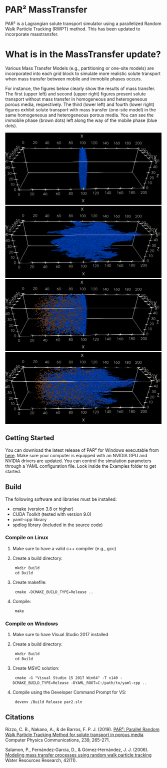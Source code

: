 # PAR² MassTransfer
PAR² is a Lagrangian solute transport simulator using a parallelized Random Walk Particle Tracking (RWPT) method. This has been updated to incorporate masstransfer.

# What is in the MassTransfer update?
Various Mass Transfer Models (e.g., partitioning or one-site models) are incorporated into each grid block to simulate more realistic solute transport when mass transfer between mobile and immobile phases occurs.

For instance, the figures below clearly show the results of mass transfer. The first (upper left) and second (upper right) figures present solute transport without mass transfer in homogeneous and heterogeneous porous media, respectively. The third (lower left) and fourth (lower right) figures exhibit solute transport with mass transfer (one-site model) in the same homogeneous and heterogeneous porous media. You can see the immobile phase (brown dots) left along the way of the mobile phase (blue dots).

![no_masstransfer_homogeneous_case](/README_images/no_masstransfer_homogeneous_case.png) ![no_masstransfer_heterogeneous_case](/README_images/no_masstransfer_heterogeneous_case.png)
![one-site_model_homogeneous_case](/README_images/one-site_model_homogeneous_case.png) ![one-site_model_heterogeneous_case](/README_images/one-site_model_heterogeneous_case.png)

## Getting Started
You can download the latest release of PAR² for Windows executable from [here](https://github.com/Jinwoousc/par2_updated/tree/main/Build/Release). Make sure your computer is equipped with an NVIDIA GPU and NVIDIA drivers are updated. You can control the simulation parameters through a YAML configuration file. Look inside the Examples folder to get started.

## Build
The following software and libraries must be installed:

* cmake (version 3.8 or higher)
* CUDA Toolkit (tested with version 9.0)
* yaml-cpp library
* spdlog library (included in the source code)

### Compile on Linux
1. Make sure to have a valid c++ compiler (e.g., gcc)
2. Create a build directory:

        mkdir Build  
        cd Build

2. Create makefile:

        cmake -DCMAKE_BUILD_TYPE=Release ..

3. Compile:

        make

### Compile on Windows
1. Make sure to have Visual Studio 2017 installed
2. Create a build directory:

        mkdir Build  
        cd Build

2. Create MSVC solution:

        cmake -G "Visual Studio 15 2017 Win64" -T v140 -DCMAKE_BUILD_TYPE=Release -DYAML_ROOT=C:/path/to/yaml-cpp ..

3. Compile using the Developer Command Prompt for VS:

        devenv /Build Release par2.sln

## Citations
Rizzo, C. B., Nakano, A., & de Barros, F. P. J. (2019). [PAR²: Parallel Random Walk Particle Tracking Method for solute transport in porous media](https://doi.org/10.1016/j.cpc.2019.01.013) Computer Physics Communications, 239, 265-271.

Salamon, P., Fernàndez‐Garcia, D., & Gómez‐Hernández, J. J. (2006). [Modeling mass transfer processes using random walk particle tracking](https://doi.org/10.1029/2006WR004927) Water Resources Research, 42(11).
